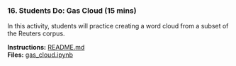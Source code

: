 ### 16. Students Do: Gas Cloud (15 mins)

In this activity, students will  practice creating a word cloud from a subset of the Reuters corpus.

**Instructions:** [README.md](Activities/10-Stu_Gas_Cloud/README.md)  
**Files:** [gas_cloud.ipynb](Activities/10-Stu_Gas_Cloud/Unsolved/gas_cloud.ipynb)